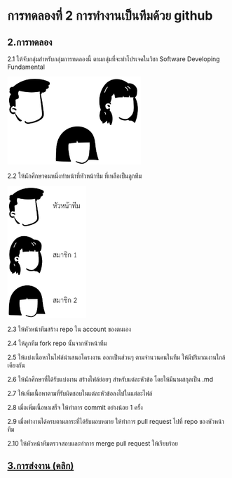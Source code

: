 # การทดลองที่ 2 การทำงานเป็นทีมด้วย github #

## 2.การทดลอง ##

2.1 ให้จับกลุ่มสำหรับกลุ่มการทดลองนี้ ตามกลุ่มที่จะทำโปรเจคในวิชา Software Developing Fundamental

<p align="left">  <img src="Pictures/pic-02-04.png" style=height:200px;"> </p>

2.2 ให้นักศึกษาคนหนึ่งทำหน้าที่หัวหน้าทีม ที่เหลือเป็นลูกทีม

<p align="left">  <img src="Pictures/pic-02-05.png" style=height:300px;"> </p>

2.3 ให้หัวหน้าทีมสร้าง repo ใน account ของตนเอง

2.4 ให้ลูกทีม fork repo นั้นจากหัวหน้าทีม

2.5 ให้แบ่งเนื้อหาในไฟล์นำเสนอโครงงาน ออกเป็นส่วนๆ ตามจำนวนคนในทีม ให้มีปริมาณงานใกล้เคียงกัน

2.6 ให้นักศึกษาที่ได้รับแบ่งงาน สร้างไฟล์ย่อยๆ สำหรับแต่ละหัวข้อ โดยให้มีนามสกุลเป็น .md

2.7 ให้เพิ่มเนื้อหาตามที่รับผิดชอบในแต่ละหัวข้อลงไปในแต่ละไฟล์ 

2.8 เมื่อเพิ่มเนื้อหาเสร็จ ให้ทำการ commit อย่างน้อย 1 ครั้ง

2.9 เมื่อทำงานได้ครบตามภาระที่ได้รับมอบหมาย ให้ทำการ pull request ไปที่ repo ของหัวหน้าทีม

2.10 ให้หัวหน้าทีมตรวจสอบและทำการ merge pull request ให้เรียบร้อย


## [3.การส่งงาน (คลิก)](2-report.md) ##